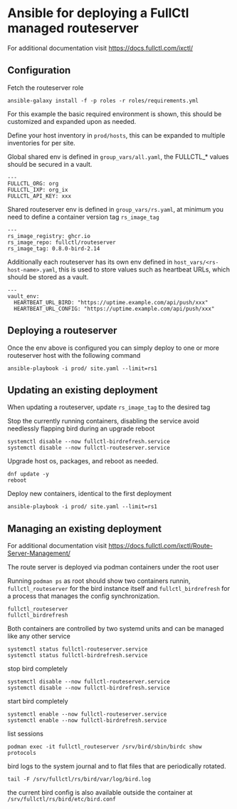 # Ansible for deploying a FullCtl managed routeserver

For additional documentation visit https://docs.fullctl.com/ixctl/

## Configuration

Fetch the routeserver role 

```
ansible-galaxy install -f -p roles -r roles/requirements.yml
```

For this example the basic required environment is shown, this should be customized and expanded upon as needed.

Define your host inventory in `prod/hosts`, this can be expanded to multiple inventories for per site.

Global shared env is defined in `group_vars/all.yaml`, the FULLCTL_* values should be secured in a vault.

```
---
FULLCTL_ORG: org
FULLCTL_IXP: org_ix
FULLCTL_API_KEY: xxx
```

Shared routeserver env is defined in `group_vars/rs.yaml`, at minimum you need to define a container version tag `rs_image_tag`

```
---
rs_image_registry: ghcr.io
rs_image_repo: fullctl/routeserver
rs_image_tag: 0.8.0-bird-2.14
```

Additionally each routeserver has its own env defined in `host_vars/<rs-host-name>.yaml`, this is used to store values such as heartbeat URLs, which should be stored as a vault.

```
---
vault_env:
  HEARTBEAT_URL_BIRD: "https://uptime.example.com/api/push/xxx"
  HEARTBEAT_URL_CONFIG: "https://uptime.example.com/api/push/xxx"
```


## Deploying a routeserver

Once the env above is configured you can simply deploy to one or more routeserver host with the following command

```
ansible-playbook -i prod/ site.yaml --limit=rs1
```

## Updating an existing deployment

When updating a routeserver, update `rs_image_tag` to the desired tag

Stop the currently running containers, disabling the service avoid needlessly flapping bird during an upgrade reboot

```
systemctl disable --now fullctl-birdrefresh.service
systemctl disable --now fullctl-routeserver.service
```

Upgrade host os, packages, and reboot as needed.

```
dnf update -y
reboot
```

Deploy new containers, identical to the first deployment

```
ansible-playbook -i prod/ site.yaml --limit=rs1
```

## Managing an existing deployment

For additional documentation visit https://docs.fullctl.com/ixctl/Route-Server-Management/

The route server is deployed via podman containers under the root user

Running `podman ps` as root should show two containers runnin, `fullctl_routeserver` for the bird instance itself and `fullctl_birdrefresh` for a process that manages the config synchronization.

```
fullctl_routeserver
fullctl_birdrefresh
```

Both containers are controlled by two systemd units and can be managed like any other service

```
systemctl status fullctl-routeserver.service
systemctl status fullctl-birdrefresh.service
```

stop bird completely

```
systemctl disable --now fullctl-routeserver.service
systemctl disable --now fullctl-birdrefresh.service

```

start bird completely

```
systemctl enable --now fullctl-routeserver.service
systemctl enable --now fullctl-birdrefresh.service
```

list sessions

```
podman exec -it fullctl_routeserver /srv/bird/sbin/birdc show protocols
```

bird logs to the system journal and to flat files that are periodically rotated.

```
tail -F /srv/fullctl/rs/bird/var/log/bird.log
```

the current bird config is also available outside the container at `/srv/fullctl/rs/bird/etc/bird.conf`
